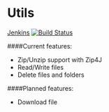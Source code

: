 Utils
=====

[Jenkins](http://ci.minepod.fr/job/Utils/) [![Build Status](http://mc.minepod.fr:8080/job/Utils/badge/icon)](http://mc.minepod.fr:8080/job/Utils/)

####Current features:
+ Zip/Unzip support with Zip4J
+ Read/Write files
+ Delete files and folders

####Planned features:
+ Download file
